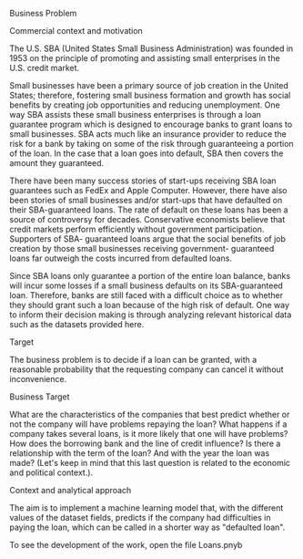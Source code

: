   Business Problem
  
Commercial context and motivation

The U.S. SBA (United States Small Business Administration) was founded in 1953 on the principle of promoting and assisting small enterprises in the U.S. credit market.

Small businesses have been a primary source of job creation in the United States; therefore, fostering small business formation and growth has social benefits by creating job opportunities and reducing unemployment. One way SBA assists these small business enterprises is through a loan guarantee program which is designed to encourage banks to grant loans to small businesses. SBA acts much like an insurance provider to reduce the risk for a bank by taking on some of the risk through guaranteeing a portion of the loan. In the case that a loan goes into default, SBA then covers the amount they guaranteed.

There have been many success stories of start-ups receiving SBA loan guarantees such as FedEx and Apple Computer. However, there have also been stories of small businesses and/or start-ups that have defaulted on their SBA-guaranteed loans. The rate of default on these loans has been a source of controversy for decades. Conservative economists believe that credit markets perform efficiently without government participation. Supporters of SBA- guaranteed loans argue that the social benefits of job creation by those small businesses receiving government- guaranteed loans far outweigh the costs incurred from defaulted loans.

Since SBA loans only guarantee a portion of the entire loan balance, banks will incur some losses if a small business defaults on its SBA-guaranteed loan. Therefore, banks are still faced with a difficult choice as to whether they should grant such a loan because of the high risk of default. One way to inform their decision making is through analyzing relevant historical data such as the datasets provided here.

Target

The business problem is to decide if a loan can be granted, with a reasonable probability that the requesting company can cancel it without inconvenience.

Business Target

What are the characteristics of the companies that best predict whether or not the company will have problems repaying the loan? What happens if a company takes several loans, is it more likely that one will have problems? How does the borrowing bank and the line of credit influence? Is there a relationship with the term of the loan? And with the year the loan was made? (Let's keep in mind that this last question is related to the economic and political context.).

Context and analytical approach

The aim is to implement a machine learning model that, with the different values of the dataset fields, predicts if the company had difficulties in paying the loan, which can be called in a shorter way as "defaulted loan".

To see the development of the work, open the file Loans.pnyb

